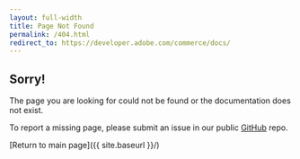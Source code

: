 ```yaml
---
layout: full-width
title: Page Not Found
permalink: /404.html
redirect_to: https://developer.adobe.com/commerce/docs/
---
```


## Sorry!

The page you are looking for could not be found or the documentation does not exist.

To report a missing page, please submit an issue in our public [GitHub](https://github.com/magento/devdocs) repo.

[Return to main page]({{ site.baseurl }}/)
